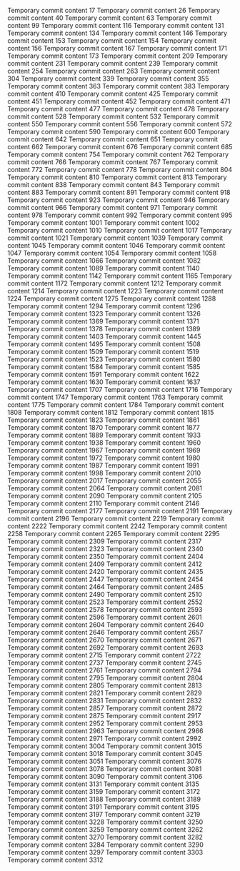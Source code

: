 Temporary commit content 17
Temporary commit content 26
Temporary commit content 40
Temporary commit content 63
Temporary commit content 99
Temporary commit content 116
Temporary commit content 131
Temporary commit content 134
Temporary commit content 146
Temporary commit content 153
Temporary commit content 154
Temporary commit content 156
Temporary commit content 167
Temporary commit content 171
Temporary commit content 173
Temporary commit content 209
Temporary commit content 231
Temporary commit content 239
Temporary commit content 254
Temporary commit content 263
Temporary commit content 304
Temporary commit content 339
Temporary commit content 355
Temporary commit content 363
Temporary commit content 383
Temporary commit content 410
Temporary commit content 425
Temporary commit content 451
Temporary commit content 452
Temporary commit content 471
Temporary commit content 477
Temporary commit content 478
Temporary commit content 528
Temporary commit content 532
Temporary commit content 550
Temporary commit content 556
Temporary commit content 572
Temporary commit content 590
Temporary commit content 600
Temporary commit content 642
Temporary commit content 651
Temporary commit content 662
Temporary commit content 676
Temporary commit content 685
Temporary commit content 754
Temporary commit content 762
Temporary commit content 766
Temporary commit content 767
Temporary commit content 772
Temporary commit content 778
Temporary commit content 804
Temporary commit content 810
Temporary commit content 813
Temporary commit content 838
Temporary commit content 843
Temporary commit content 883
Temporary commit content 891
Temporary commit content 918
Temporary commit content 923
Temporary commit content 946
Temporary commit content 966
Temporary commit content 971
Temporary commit content 978
Temporary commit content 992
Temporary commit content 995
Temporary commit content 1001
Temporary commit content 1002
Temporary commit content 1010
Temporary commit content 1017
Temporary commit content 1021
Temporary commit content 1039
Temporary commit content 1045
Temporary commit content 1046
Temporary commit content 1047
Temporary commit content 1054
Temporary commit content 1058
Temporary commit content 1066
Temporary commit content 1082
Temporary commit content 1089
Temporary commit content 1140
Temporary commit content 1142
Temporary commit content 1165
Temporary commit content 1172
Temporary commit content 1212
Temporary commit content 1214
Temporary commit content 1223
Temporary commit content 1224
Temporary commit content 1275
Temporary commit content 1288
Temporary commit content 1294
Temporary commit content 1296
Temporary commit content 1323
Temporary commit content 1326
Temporary commit content 1369
Temporary commit content 1371
Temporary commit content 1378
Temporary commit content 1389
Temporary commit content 1403
Temporary commit content 1445
Temporary commit content 1495
Temporary commit content 1508
Temporary commit content 1509
Temporary commit content 1519
Temporary commit content 1523
Temporary commit content 1580
Temporary commit content 1584
Temporary commit content 1585
Temporary commit content 1591
Temporary commit content 1622
Temporary commit content 1630
Temporary commit content 1637
Temporary commit content 1707
Temporary commit content 1716
Temporary commit content 1747
Temporary commit content 1763
Temporary commit content 1775
Temporary commit content 1784
Temporary commit content 1808
Temporary commit content 1812
Temporary commit content 1815
Temporary commit content 1823
Temporary commit content 1861
Temporary commit content 1870
Temporary commit content 1877
Temporary commit content 1889
Temporary commit content 1933
Temporary commit content 1938
Temporary commit content 1960
Temporary commit content 1967
Temporary commit content 1969
Temporary commit content 1972
Temporary commit content 1980
Temporary commit content 1987
Temporary commit content 1991
Temporary commit content 1998
Temporary commit content 2010
Temporary commit content 2017
Temporary commit content 2055
Temporary commit content 2064
Temporary commit content 2081
Temporary commit content 2090
Temporary commit content 2105
Temporary commit content 2110
Temporary commit content 2146
Temporary commit content 2177
Temporary commit content 2191
Temporary commit content 2196
Temporary commit content 2219
Temporary commit content 2222
Temporary commit content 2242
Temporary commit content 2258
Temporary commit content 2265
Temporary commit content 2295
Temporary commit content 2309
Temporary commit content 2317
Temporary commit content 2323
Temporary commit content 2340
Temporary commit content 2350
Temporary commit content 2404
Temporary commit content 2409
Temporary commit content 2412
Temporary commit content 2420
Temporary commit content 2435
Temporary commit content 2447
Temporary commit content 2454
Temporary commit content 2464
Temporary commit content 2485
Temporary commit content 2490
Temporary commit content 2510
Temporary commit content 2523
Temporary commit content 2552
Temporary commit content 2578
Temporary commit content 2593
Temporary commit content 2596
Temporary commit content 2601
Temporary commit content 2604
Temporary commit content 2640
Temporary commit content 2646
Temporary commit content 2657
Temporary commit content 2670
Temporary commit content 2671
Temporary commit content 2692
Temporary commit content 2693
Temporary commit content 2715
Temporary commit content 2722
Temporary commit content 2737
Temporary commit content 2745
Temporary commit content 2761
Temporary commit content 2794
Temporary commit content 2795
Temporary commit content 2804
Temporary commit content 2805
Temporary commit content 2813
Temporary commit content 2821
Temporary commit content 2829
Temporary commit content 2831
Temporary commit content 2832
Temporary commit content 2857
Temporary commit content 2872
Temporary commit content 2875
Temporary commit content 2917
Temporary commit content 2952
Temporary commit content 2953
Temporary commit content 2963
Temporary commit content 2966
Temporary commit content 2971
Temporary commit content 2992
Temporary commit content 3004
Temporary commit content 3015
Temporary commit content 3018
Temporary commit content 3045
Temporary commit content 3051
Temporary commit content 3076
Temporary commit content 3078
Temporary commit content 3081
Temporary commit content 3090
Temporary commit content 3106
Temporary commit content 3131
Temporary commit content 3135
Temporary commit content 3159
Temporary commit content 3172
Temporary commit content 3188
Temporary commit content 3189
Temporary commit content 3191
Temporary commit content 3195
Temporary commit content 3197
Temporary commit content 3219
Temporary commit content 3228
Temporary commit content 3250
Temporary commit content 3259
Temporary commit content 3262
Temporary commit content 3270
Temporary commit content 3282
Temporary commit content 3284
Temporary commit content 3290
Temporary commit content 3297
Temporary commit content 3303
Temporary commit content 3312
